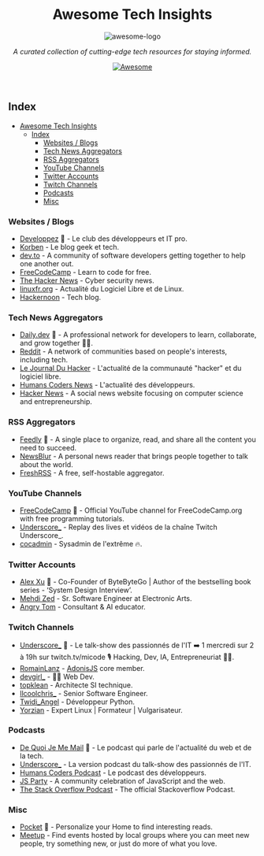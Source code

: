 <div align='center'>

# Awesome Tech Insights
![awesome-logo](https://github.com/sangimed/awesome-tech-insights/assets/857405/63618b3c-9f64-4b1b-bdb2-ff0fec5cf2e0)

_A curated collection of cutting-edge tech resources for staying informed._ <br>

[![Awesome](https://awesome.re/badge-flat.svg)](https://awesome.re)

</div> <br>

## Index

- [Awesome Tech Insights](#awesome-tech-insights)
  - [Index](#index)
    - [Websites / Blogs](#websites--blogs)
    - [Tech News Aggregators](#tech-news-aggregators)
    - [RSS Aggregators](#rss-aggregators)
    - [YouTube Channels](#youtube-channels)
    - [Twitter Accounts](#twitter-accounts)
    - [Twitch Channels](#twitch-channels)
    - [Podcasts](#podcasts)
    - [Misc](#misc)

### Websites / Blogs

- [Developpez](https://www.developpez.com/) 🌟 - Le club des développeurs et IT pro.
- [Korben](https://korben.info/) - Le blog geek et tech.
- [dev.to](https://dev.to/) - A community of software developers getting together to help one another out.
- [FreeCodeCamp](https://www.freecodecamp.org/news/) - Learn to code for free.
- [The Hacker News](https://thehackernews.com/) - Cyber security news.
- [linuxfr.org](https://linuxfr.org/) - Actualité du Logiciel Libre et de Linux.
- [Hackernoon](https://hackernoon.com/) - Tech blog.

### Tech News Aggregators

- [Daily.dev](https://daily.dev/) 🌟 - A professional network for developers to learn, collaborate, and grow together 👩‍💻.
- [Reddit](https://www.reddit.com/) - A network of communities based on people's interests, including tech.
- [Le Journal Du Hacker](https://www.journalduhacker.net/) - L'actualité de la communauté "hacker" et du logiciel libre.
- [Humans Coders News](https://news.humancoders.com/) - L'actualité des développeurs.
- [Hacker News](https://news.ycombinator.com/) - A social news website focusing on computer science and entrepreneurship.

### RSS Aggregators

- [Feedly](https://feedly.com/) 🌟 - A single place to organize, read, and share all the content you need to succeed.
- [NewsBlur](https://newsblur.com/) - A personal news reader that brings people together to talk about the world.
- [FreshRSS](https://freshrss.org/) - A free, self-hostable aggregator.

### YouTube Channels

- [FreeCodeCamp](https://www.youtube.com/@FreeCodeCamp) 🌟 - Official YouTube channel for FreeCodeCamp.org with free programming tutorials.
- [Underscore_](https://www.youtube.com/@Underscore_) - Replay des lives et vidéos de la chaîne Twitch Underscore_.
- [cocadmin](https://www.youtube.com/@cocadmin) - Sysadmin de l'extrême 🔥.

### Twitter Accounts

- [Alex Xu](https://x.com/alexxubyte) 🌟 - Co-Founder of ByteByteGo | Author of the bestselling book series - ‘System Design Interview’.
- [Mehdi Zed](https://x.com/jesuisundev) - Sr. Software Engineer at Electronic Arts.
- [Angry Tom](https://x.com/AngryTomtweets) - Consultant & AI educator.

### Twitch Channels

- [Underscore_](https://www.twitch.tv/Micode) 🌟 - Le talk-show des passionnés de l'IT ➡️ 1 mercredi sur 2 à 19h sur twitch.tv/micode 🎙 Hacking, Dev, IA, Entrepreneuriat 🧑‍💻.
- [RomainLanz](https://www.twitch.tv/romainlanz) - [AdonisJS](https://adonisjs.com/) core member.
- [devgirl_](https://www.twitch.tv/devgirl_) - 👩‍💻 Web Dev.
- [topklean](https://www.twitch.tv/topklean) - Architecte SI technique.
- [llcoolchris_](https://www.twitch.tv/llcoolchris_) - Senior Software Engineer.
- [Twidi_Angel](https://www.twitch.tv/twidi_angel) - Développeur Python.
- [Yorzian](https://www.twitch.tv/yorzian) - Expert Linux | Formateur | Vulgarisateur.

### Podcasts

- [De Quoi Je Me Mail](https://open.spotify.com/show/5JcrhwudXwLMft4hYuYOBi?si=ad4d0cec9cf94cac) 🌟 - Le podcast qui parle de l'actualité du web et de la tech.
- [Underscore_](https://open.spotify.com/show/1sz1NhoHqbpXbzNlpOnFoz?si=03588253b757414d) - La version podcast du talk-show des passionnés de l'IT.
- [Humans Coders Podcast](https://open.spotify.com/show/3tLO8LmKVl96cSp7J3INwh?si=3f978cdaf3d74019) - Le podcast des développeurs.
- [JS Party](https://open.spotify.com/show/2ySVrxGkN6n6frMTo9Nsrt?si=e7d4f175b7564de6) - A community celebration of JavaScript and the web.
- [The Stack Overflow Podcast](https://open.spotify.com/show/0e5eoM6w7eW9Wu7wMA04Tr?si=66a9dfd2e69949c5) - The official Stackoverflow Podcast.

### Misc

- [Pocket](https://getpocket.com/home) 🌟 - Personalize your Home to find interesting reads.
- [Meetup](https://www.meetup.com/) - Find events hosted by local groups where you can meet new people, try something new, or just do more of what you love.
